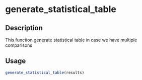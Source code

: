 # generate_statistical_table

## Description

This function generate statistical table in case we have multiple comparisons

## Usage

```r
generate_statistical_table(results)
```

